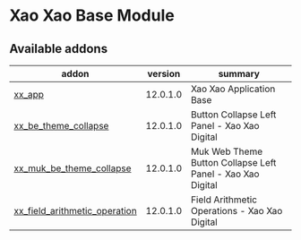 Xao Xao Base Module
===================

Available addons
----------------
addon | version | summary
--- | --- | ---
[xx_app](xx_app/) | 12.0.1.0 | Xao Xao Application Base
[xx_be_theme_collapse](xx_be_theme_collapse/) | 12.0.1.0 | Button Collapse Left Panel - Xao Xao Digital
[xx_muk_be_theme_collapse](xx_muk_be_theme_collapse/) | 12.0.1.0 | Muk Web Theme Button Collapse Left Panel - Xao Xao Digital
[xx_field_arithmetic_operation](xx_field_arithmetic_operation/) | 12.0.1.0 | Field Arithmetic Operations - Xao Xao Digital

